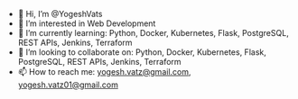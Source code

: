 - 👋 Hi, I’m @YogeshVats
- 👀 I’m interested in Web Development
- 🌱 I’m currently learning: Python, Docker, Kubernetes, Flask, PostgreSQL, REST APIs, Jenkins, Terraform
- 💞️ I’m looking to collaborate on: Python, Docker, Kubernetes, Flask, PostgreSQL, REST APIs, Jenkins, Terraform
- 📫 How to reach me: yogesh.vatz@gmail.com, yogesh.vatz01@gmail.com

<!---
YogeshVats/YogeshVats is a ✨ special ✨ repository because its `README.md` (this file) appears on your GitHub profile.
You can click the Preview link to take a look at your changes.
--->

